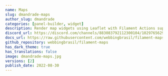 ```yaml
---
name: Maps
slug: dmandrade-maps
author_slug: dmandrade
categories: [panel-builder, widget]
description: Render map widgets using Leaflet with Filament Actions support.
discord_url: https://discord.com/channels/883083792112300104/1029765629483438210
docs_url: https://raw.githubusercontent.com/webbingbrasil/filament-maps/main/README.md
github_repository: webbingbrasil/filament-maps
has_dark_theme: true
has_translations: false
image: dmandrade-maps.jpg
versions: [2]
publish_date: 2022-08-30
---
```


